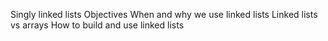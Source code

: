 Singly linked lists
Objectives
When and why we use linked lists 
Linked lists vs arrays
How to build and use linked lists
